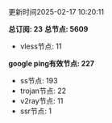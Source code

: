 更新时间2025-02-17 10:20:11

**总订阅: 23**
**总节点: 5609**
- vless节点: 11

**google ping有效节点: 227**
- ss节点: 193
- trojan节点: 22
- v2ray节点: 11
- ssr节点: 1
